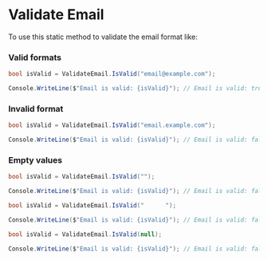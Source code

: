 # Validate Email

To use this static method to validate the email format like:

### Valid formats
```cs
bool isValid = ValidateEmail.IsValid("email@example.com");

Console.WriteLine($"Email is valid: {isValid}"); // Email is valid: true
```

### Invalid format
```cs
bool isValid = ValidateEmail.IsValid("email.example.com");

Console.WriteLine($"Email is valid: {isValid}"); // Email is valid: false
```

### Empty values
```cs
bool isValid = ValidateEmail.IsValid("");

Console.WriteLine($"Email is valid: {isValid}"); // Email is valid: false
```
```cs
bool isValid = ValidateEmail.IsValid("      ");

Console.WriteLine($"Email is valid: {isValid}"); // Email is valid: false
```
```cs
bool isValid = ValidateEmail.IsValid(null);

Console.WriteLine($"Email is valid: {isValid}"); // Email is valid: false
```
